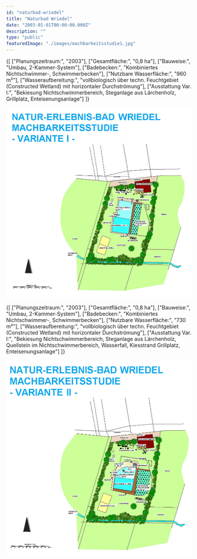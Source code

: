 ```yaml
---
id: "naturbad-wriedel"
title: "Naturbad Wriedel"
date: "2003-01-01T00:00:00.000Z"
description: ""
type: "public"
featuredImage: "./images/machbarkeitsstudie1.jpg"
---
```


<SpecificationsTable title="Variante 1 - Technische Daten">
    {[
        ["Planungszeitraum:", "2003"],
        ["Gesamtfläche:", "0,8 ha"],
        ["Bauweise:", "Umbau, 2-Kammer-System"],
        ["Badebecken:", "Kombiniertes Nichtschwimmer-, Schwimmerbecken"],
        ["Nutzbare Wasserfläche:", "960 m²"],
        ["Wasseraufbereitung:", "vollbiologisch über techn. Feuchtgebiet (Constructed Wetland) mit horizontaler Durchströmung"],
        ["Ausstattung Var. I:", "Bekiesung Nichtschwimmerbereich, Steganlage aus Lärchenholz, Grillplatz, Enteisenungsanlage"]
    ]}
</SpecificationsTable>

![Machbarkeitsstudie Var 1](./images/machbarkeitsstudie1.jpg)


<SpecificationsTable title="Variante 2 - Technische Daten">
    {[
        ["Planungszeitraum:", "2003"],
        ["Gesamtfläche:", "0,8 ha"],
        ["Bauweise:", "Umbau, 2-Kammer-System"],
        ["Badebecken:", "Kombiniertes Nichtschwimmer-, Schwimmerbecken"],
        ["Nutzbare Wasserfläche:", "730 m²"],
        ["Wasseraufbereitung:", "vollbiologisch über techn. Feuchtgebiet (Constructed Wetland) mit horizontaler Durchströmung"],
        ["Ausstattung Var. I:", "Bekiesung Nichtschwimmerbereich, Steganlage aus Lärchenholz, Quellstein im Nichtschwimmerbereich, Wasserfall, Kiesstrand Grillplatz, Enteisenungsanlage"]
    ]}
</SpecificationsTable>

![Machbarkeitsstudie Var 2](./images/machbarkeitsstudie2.jpg)
